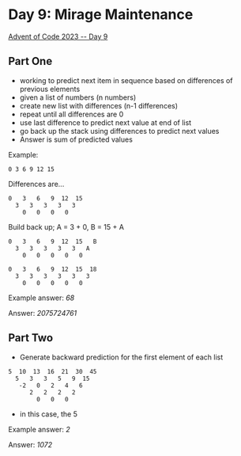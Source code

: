 # Day 9: Mirage Maintenance

[Advent of Code 2023 -- Day 9](https://adventofcode.com/2023/day/9)

## Part One

- working to predict next item in sequence based on differences of previous elements
- given a list of numbers (n numbers)
- create new list with differences (n-1 differences)
- repeat until all differences are 0
- use last difference to predict next value at end of list
- go back up the stack using differences to predict next values
- Answer is sum of predicted values

Example:

```
0 3 6 9 12 15
```

Differences are...

```
0   3   6   9  12  15
  3   3   3   3   3
    0   0   0   0
```

Build back up; A = 3 + 0, B = 15 + A

```
0   3   6   9  12  15   B
  3   3   3   3   3   A
    0   0   0   0   0
```


```
0   3   6   9  12  15  18
  3   3   3   3   3   3
    0   0   0   0   0
```

Example answer: _68_

Answer: _2075724761_

## Part Two

- Generate backward prediction for the first element of each list

```
5  10  13  16  21  30  45
  5   3   3   5   9  15
   -2   0   2   4   6
      2   2   2   2
        0   0   0
```

- in this case, the 5

Example answer: _2_

Answer: _1072_